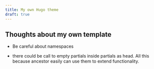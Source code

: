 ```yaml
---
title: My own Hugo theme
draft: true
---
```


## Thoughts about my own template

- Be careful about namespaces

- there could be call to empty partials inside partials as head. All this because ancestor easily can use them to extend functionality.
<!--stackedit_data:
eyJoaXN0b3J5IjpbLTIwNjE0MzE5NDhdfQ==
-->